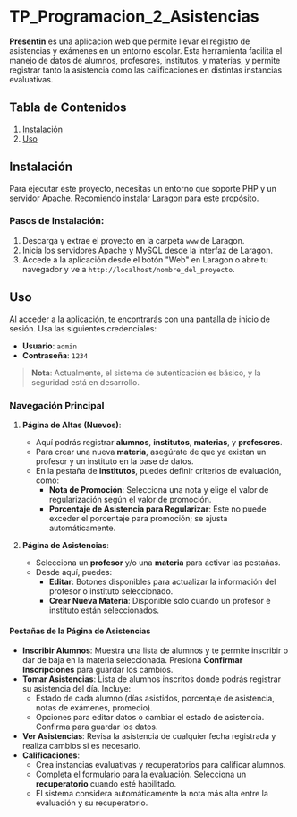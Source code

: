 # TP_Programacion_2_Asistencias
**Presentin** es una aplicación web que permite llevar el registro de asistencias y exámenes en un entorno escolar. Esta herramienta facilita el manejo de datos de alumnos, profesores, institutos, y materias, y permite registrar tanto la asistencia como las calificaciones en distintas instancias evaluativas.

## Tabla de Contenidos
1. [Instalación](#instalación)
2. [Uso](#uso)


## Instalación
Para ejecutar este proyecto, necesitas un entorno que soporte PHP y un servidor Apache. Recomiendo instalar [Laragon](https://laragon.org/download/) para este propósito.

### Pasos de Instalación:
1. Descarga y extrae el proyecto en la carpeta `www` de Laragon.
2. Inicia los servidores Apache y MySQL desde la interfaz de Laragon.
3. Accede a la aplicación desde el botón "Web" en Laragon o abre tu navegador y ve a `http://localhost/nombre_del_proyecto`.

## Uso
Al acceder a la aplicación, te encontrarás con una pantalla de inicio de sesión. Usa las siguientes credenciales:
- **Usuario**: `admin`
- **Contraseña**: `1234`

> **Nota**: Actualmente, el sistema de autenticación es básico, y la seguridad está en desarrollo.

### Navegación Principal
1. **Página de Altas (Nuevos)**:
   - Aquí podrás registrar **alumnos**, **institutos**, **materias**, y **profesores**.
   - Para crear una nueva **materia**, asegúrate de que ya existan un profesor y un instituto en la base de datos.
   - En la pestaña de **institutos**, puedes definir criterios de evaluación, como:
     - **Nota de Promoción**: Selecciona una nota y elige el valor de regularización según el valor de promoción.
     - **Porcentaje de Asistencia para Regularizar**: Este no puede exceder el porcentaje para promoción; se ajusta automáticamente.

2. **Página de Asistencias**:
   - Selecciona un **profesor** y/o una **materia** para activar las pestañas.
   - Desde aquí, puedes:
     - **Editar**: Botones disponibles para actualizar la información del profesor o instituto seleccionado.
     - **Crear Nueva Materia**: Disponible solo cuando un profesor e instituto están seleccionados.

#### Pestañas de la Página de Asistencias
- **Inscribir Alumnos**: Muestra una lista de alumnos y te permite inscribir o dar de baja en la materia seleccionada. Presiona **Confirmar Inscripciones** para guardar los cambios.
- **Tomar Asistencias**: Lista de alumnos inscritos donde podrás registrar su asistencia del día. Incluye:
  - Estado de cada alumno (días asistidos, porcentaje de asistencia, notas de exámenes, promedio).
  - Opciones para editar datos o cambiar el estado de asistencia. Confirma para guardar los datos.
- **Ver Asistencias**: Revisa la asistencia de cualquier fecha registrada y realiza cambios si es necesario.
- **Calificaciones**:
  - Crea instancias evaluativas y recuperatorios para calificar alumnos.
  - Completa el formulario para la evaluación. Selecciona un **recuperatorio** cuando esté habilitado.
  - El sistema considera automáticamente la nota más alta entre la evaluación y su recuperatorio.





